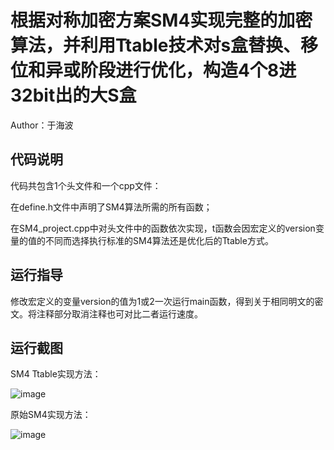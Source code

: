 # 根据对称加密方案SM4实现完整的加密算法，并利用Ttable技术对s盒替换、移位和异或阶段进行优化，构造4个8进32bit出的大S盒

Author：于海波

## 代码说明
  代码共包含1个头文件和一个cpp文件：
  
  在define.h文件中声明了SM4算法所需的所有函数；
  
  在SM4_project.cpp中对头文件中的函数依次实现，t函数会因宏定义的version变量的值的不同而选择执行标准的SM4算法还是优化后的Ttable方式。
  
## 运行指导
  修改宏定义的变量version的值为1或2一次运行main函数，得到关于相同明文的密文。将注释部分取消注释也可对比二者运行速度。
  
## 运行截图
  SM4 Ttable实现方法：
  
  ![image](https://github.com/HaiboYu02/img-storage/blob/main/pic7.png)
  
  原始SM4实现方法：
  
  ![image](https://github.com/HaiboYu02/img-storage/blob/main/pic8.png)
